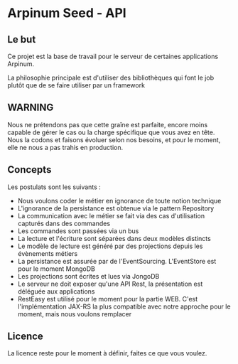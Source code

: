 # Arpinum Seed - API

## Le but 

Ce projet est la base de travail pour le serveur de certaines applications Arpinum.
 
La philosophie principale est d'utiliser des bibliothèques qui font le job plutôt que de se faire utiliser par un framework

## WARNING

Nous ne prétendons pas que cette graîne est parfaite, encore moins capable de gérer le cas ou la charge spécifique que vous avez en tête. 
Nous la codons et faisons évoluer selon nos besoins, et pour le moment, elle ne nous a pas trahis en production.

## Concepts

Les postulats sont les suivants : 


* Nous voulons coder le métier en ignorance de toute notion technique
* L'ignorance de la persistance est obtenue via le pattern Repository
* La communication avec le métier se fait via des cas d'utilisation capturés dans des commandes
* Les commandes sont passées via un bus
* La lecture et l'écriture sont séparées dans deux modèles distincts
* Le modèle de lecture est généré par des projections depuis les évènements métiers
* La persistance est assurée par de l'EventSourcing. L'EventStore est pour le moment MongoDB
* Les projections sont écrites et lues via JongoDB
* Le serveur ne doit exposer qu'une API Rest, la présentation est déléguée aux applications
* RestEasy est utilisé pour le moment pour la partie WEB. C'est l'implémentation JAX-RS la plus compatible avec notre approche pour le moment, mais nous voulons remplacer

## Licence

La licence reste pour le moment à définir, faites ce que vous voulez. 
 
 



